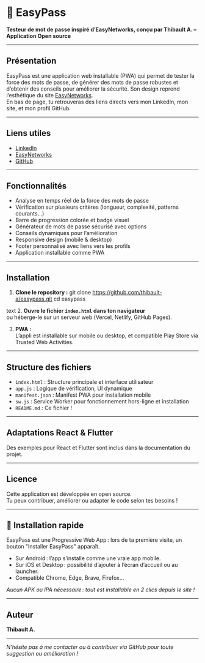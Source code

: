 # 🔐 EasyPass

**Testeur de mot de passe inspiré d’EasyNetworks, conçu par Thibault A. – Application Open source**

---

## Présentation

EasyPass est une application web installable (PWA) qui permet de tester la force des mots de passe, de générer des mots de passe robustes et d’obtenir des conseils pour améliorer la sécurité. Son design reprend l’esthétique du site [EasyNetworks](https://easynetworks.vercel.app).  
En bas de page, tu retrouveras des liens directs vers mon LinkedIn, mon site, et mon profil GitHub.

---

## Liens utiles

- [LinkedIn](https://www.linkedin.com/in/thibault-a-3631722b0/)
- [EasyNetworks](https://easynetworks.vercel.app)
- [GitHub](https://github.com/thibault-a)

---

## Fonctionnalités

- Analyse en temps réel de la force des mots de passe
- Vérification sur plusieurs critères (longueur, complexité, patterns courants…)
- Barre de progression colorée et badge visuel
- Générateur de mots de passe sécurisé avec options
- Conseils dynamiques pour l’amélioration
- Responsive design (mobile & desktop)
- Footer personnalisé avec liens vers les profils
- Application installable comme PWA

---

## Installation

1. **Clone le repository :**
git clone https://github.com/thibault-a/easypass.git
cd easypass

text
2. **Ouvre le fichier `index.html` dans ton navigateur**  
ou héberge-le sur un serveur web (Vercel, Netlify, GitHub Pages).

3. **PWA :**  
L’appli est installable sur mobile ou desktop, et compatible Play Store via Trusted Web Activities.

---

## Structure des fichiers

- `index.html` : Structure principale et interface utilisateur
- `app.js` : Logique de vérification, UI dynamique
- `manifest.json` : Manifest PWA pour installation mobile
- `sw.js` : Service Worker pour fonctionnement hors-ligne et installation
- `README.md` : Ce fichier !

---

## Adaptations React & Flutter

Des exemples pour React et Flutter sont inclus dans la documentation du projet.

---

## Licence

Cette application est développée en open source.  
Tu peux contribuer, améliorer ou adapter le code selon tes besoins !

---

## 📲 Installation rapide

EasyPass est une Progressive Web App : lors de ta première visite, un bouton "Installer EasyPass" apparaît.
- Sur Android : l’app s’installe comme une vraie app mobile.
- Sur iOS et Desktop : possibilité d’ajouter à l’écran d’accueil ou au launcher.
- Compatible Chrome, Edge, Brave, Firefox…

_Aucun APK ou IPA nécessaire : tout est installable en 2 clics depuis le site !_

---

## Auteur

**Thibault A.**

---

_N’hésite pas à me contacter ou à contribuer via GitHub pour toute suggestion ou amélioration !_
